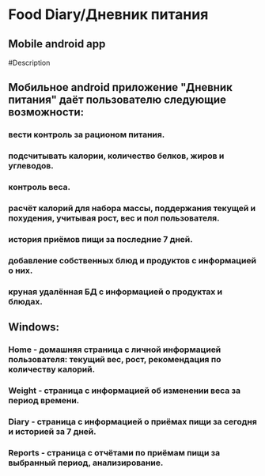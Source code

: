 # Food Diary/Дневник питания
## Mobile android app

#Description
## Мобильное android приложение "Дневник питания" даёт пользователю следующие возможности:
### вести контроль за рационом питания.
### подсчитывать калории, количество белков, жиров и углеводов.
### контроль веса.
### расчёт калорий для набора массы, поддержания текущей и похудения, учитывая рост, вес и пол пользователя.
### история приёмов пищи за последние 7 дней.
### добавление собственных блюд и продуктов с информацией о них.
### круная удалённая БД с информацией о продуктах и блюдах.

## Windows:
### Home - домашняя страница с личной информацией пользователя: текущий вес, рост, рекомендация по количеству калорий.
### Weight - страница с  информацией об изменении веса за период времени.
### Diary - страница с информацией о приёмах пищи за сегодня и историей за 7 дней.
### Reports - страница с отчётами по приёмам пищи за выбранный период, анализирование.
